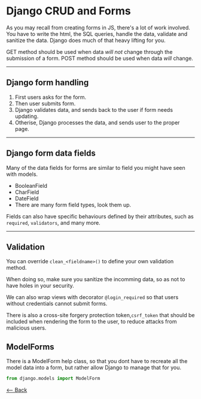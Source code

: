 # Django CRUD and Forms

As you may recall from creating forms in JS, there's a lot of work involved. You have to write the html, the SQL queries, handle the data, validate and sanitize the data. Django does much of that heavy lifting for you.

GET method should be used when data *will not* change through the submission of a form.
POST method should be used when data *will* change.

---

## Django form handling

1. First users asks for the form.
1. Then user submits form.
1. Django validates data, and sends back to the user if form needs updating.
1. Otherise, Django processes the data, and sends user to the proper page.

---

## Django form data fields

Many of the data fields for forms are similar to field you might have seen with models.

- BooleanField
- CharField
- DateField
- There are many form field types, look them up.

Fields can also have specific behaviours defined by their attributes, such as `required`, `validators`, and many more.

---

## Validation

You can override `clean_<fieldname>()` to define your own validation method.

When doing so, make sure you sanitize the incomming data, so as not to have holes in your security.

We can also wrap views with decorator `@login_required` so that users without credentials cannot submit forms.

There is also a cross-site forgery protection token,`csrf_token` that should be included when rendering the form to the user, to reduce attacks from malicious users.

## ModelForms

There is a ModelForm help class, so that you dont have to recreate all the model data into a form, but rather allow Django to manage that for you.

```python
from django.models import ModelForm
```

[<-- Back](../README.md)

